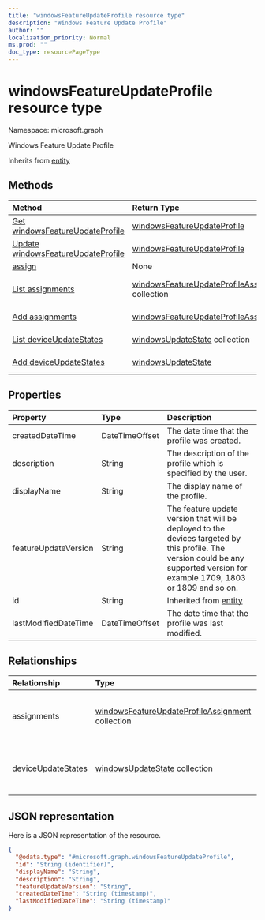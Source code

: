 ```yaml
---
title: "windowsFeatureUpdateProfile resource type"
description: "Windows Feature Update Profile"
author: ""
localization_priority: Normal
ms.prod: ""
doc_type: resourcePageType
---
```


# windowsFeatureUpdateProfile resource type


Namespace: microsoft.graph

Windows Feature Update Profile


Inherits from [entity](../resources/entity.md)

## Methods
|Method|Return Type|Description|
|:---|:---|:---|
|[Get windowsFeatureUpdateProfile](../api/windowsfeatureupdateprofile-get.md)|[windowsFeatureUpdateProfile](../resources/windowsfeatureupdateprofile.md)|Read properties and relationships of the [windowsFeatureUpdateProfile](../resources/windowsfeatureupdateprofile.md) object.|
|[Update windowsFeatureUpdateProfile](../api/windowsfeatureupdateprofile-update.md)|[windowsFeatureUpdateProfile](../resources/windowsfeatureupdateprofile.md)|Update the properties of a [windowsFeatureUpdateProfile](../resources/windowsfeatureupdateprofile.md) object.|
|[assign](../api/windowsfeatureupdateprofile-assign.md)|None||
|[List assignments](../api/windowsfeatureupdateprofile-list-assignments.md)|[windowsFeatureUpdateProfileAssignment](../resources/windowsfeatureupdateprofileassignment.md) collection|Get the windowsFeatureUpdateProfileAssignments from the assignments navigation property.|
|[Add assignments](../api/windowsfeatureupdateprofile-post-assignments.md)|[windowsFeatureUpdateProfileAssignment](../resources/windowsfeatureupdateprofileassignment.md)|Add assignments by posting to the assignments collection.|
|[List deviceUpdateStates](../api/windowsfeatureupdateprofile-list-deviceupdatestates.md)|[windowsUpdateState](../resources/windowsupdatestate.md) collection|Get the windowsUpdateStates from the deviceUpdateStates navigation property.|
|[Add deviceUpdateStates](../api/windowsfeatureupdateprofile-post-deviceupdatestates.md)|[windowsUpdateState](../resources/windowsupdatestate.md)|Add deviceUpdateStates by posting to the deviceUpdateStates collection.|

## Properties
|Property|Type|Description|
|:---|:---|:---|
|createdDateTime|DateTimeOffset|The date time that the profile was created.|
|description|String|The description of the profile which is specified by the user.|
|displayName|String|The display name of the profile.|
|featureUpdateVersion|String|The feature update version that will be deployed to the devices targeted by this profile. The version could be any supported version for example 1709, 1803 or 1809 and so on.|
|id|String| Inherited from [entity](../resources/entity.md)|
|lastModifiedDateTime|DateTimeOffset|The date time that the profile was last modified.|

## Relationships
|Relationship|Type|Description|
|:---|:---|:---|
|assignments|[windowsFeatureUpdateProfileAssignment](../resources/windowsfeatureupdateprofileassignment.md) collection|The list of group assignments of the profile.|
|deviceUpdateStates|[windowsUpdateState](../resources/windowsupdatestate.md) collection|The list of device states this profile targeted to|

## JSON representation
Here is a JSON representation of the resource.
<!-- {
  "blockType": "resource",
  "keyProperty": "id",
  "@odata.type": "microsoft.graph.windowsFeatureUpdateProfile",
  "baseType": "microsoft.graph.entity",
  "openType": false
}
-->
``` json
{
  "@odata.type": "#microsoft.graph.windowsFeatureUpdateProfile",
  "id": "String (identifier)",
  "displayName": "String",
  "description": "String",
  "featureUpdateVersion": "String",
  "createdDateTime": "String (timestamp)",
  "lastModifiedDateTime": "String (timestamp)"
}
```

